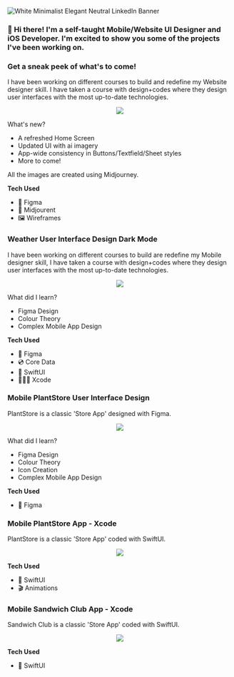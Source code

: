 ![White Minimalist Elegant Neutral LinkedIn Banner](https://github.com/AnthonyDesignCode/IMAGERY/blob/main/Banner.png)    

 
### 👋 Hi there! I'm a self-taught Mobile/Website UI Designer and iOS Developer. I'm excited to show you some of the projects I've been working on.

### Get a sneak peek of what's to come!
I have been working on different courses to build and redefine my Website designer skill. I have taken a course with design+codes where they design user interfaces with the most up-to-date technologies.

<p align="center">
 <img src="https://github.com/AnthonyDesignCode/IMAGERY/blob/main/MacBook%20Pro%2016_%20-%201.png">

What's new?
- A refreshed Home Screen
- Updated UI with ai imagery 
- App-wide consistency in Buttons/Textfield/Sheet styles
- More to come!
  
All the images are created using Midjourney.

**Tech Used**
- 🎨 Figma
- 🤖 Midjourent
- 🖼️ Wireframes

### Weather User Interface Design Dark Mode 
I have been working on different courses to build are redefine my Mobile designer skill, I have taken a course with design+codes where they design user interfaces with the most up-to-date technologies.

<p align="center">
 <img src="https://github.com/AnthonyDesignCode/IMAGERY/blob/main/MacBook%20Pro%2016_%20-%202.png">

What did I learn?
- Figma Design
- Colour Theory
- Complex Mobile App Design

**Tech Used**
- 🎨 Figma
- 💿 Core Data
- 🎨 SwiftUI
- 👨🏻‍💻 Xcode

### Mobile PlantStore User Interface Design 
PlantStore is a classic 'Store App' designed with Figma. 

<p align="center">
 <img src="https://github.com/AnthonyDesignCode/IMAGERY/blob/main/MacBook%20Pro%2016_%20-%203.png">

What did I learn?
- Figma Design
- Colour Theory
- Icon Creation
- Complex Mobile App Design

**Tech Used**
- 🎨 Figma

### Mobile PlantStore App - Xcode
PlantStore is a classic 'Store App' coded with SwiftUI. 

<p align="center">
 <img src="https://github.com/AnthonyDesignCode/IMAGERY/blob/main/MacBook%20Pro%2016_%20-%204.png">

**Tech Used**
- 🎨 SwiftUI
- 🎬 Animations

### Mobile Sandwich Club App - Xcode
Sandwich Club is a classic 'Store App' coded with SwiftUI. 

<p align="center">
 <img src="https://github.com/AnthonyDesignCode/IMAGERY/blob/main/MacBook%20Pro%2016_%20-%205.png">

**Tech Used**
- 🎨 SwiftUI
  

